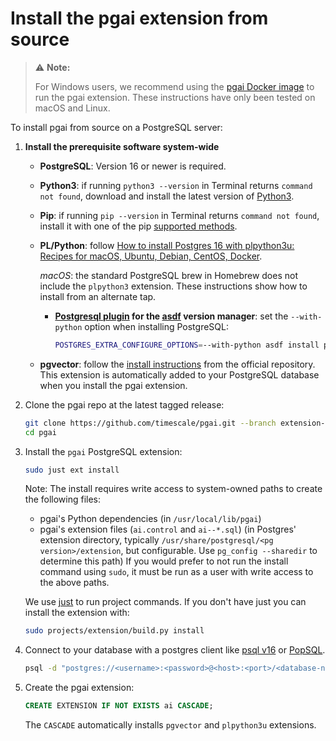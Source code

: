 # Install the pgai extension from source

> ⚠️ **Note:**
>
> For Windows users, we recommend using the [pgai Docker
image](./install_docker.md) to run the pgai extension. These instructions have
only been tested on macOS and Linux.


To install pgai from source on a PostgreSQL server:

1. **Install the prerequisite software system-wide**

   - **PostgreSQL**: Version 16 or newer is required.

   - **Python3**: if running `python3 --version` in Terminal returns `command
     not found`, download and install the latest version of [Python3][python3].

   - **Pip**: if running `pip --version` in Terminal returns `command not found`, install it with one of the pip [supported methods][pip].

   - **PL/Python**: follow [How to install Postgres 16 with plpython3u: Recipes for macOS, Ubuntu, Debian, CentOS, Docker][pgai-plpython].

      _macOS_: the standard PostgreSQL brew in Homebrew does not include the `plpython3` extension. These instructions show
      how to install from an alternate tap.

     - **[Postgresql plugin][asdf-postgres] for the [asdf][asdf] version manager**: set the `--with-python` option
       when installing PostgreSQL:

       ```bash
       POSTGRES_EXTRA_CONFIGURE_OPTIONS=--with-python asdf install postgres 16.3
       ```

   - **pgvector**: follow the [install instructions][pgvector-install] from the official repository. This extension is automatically added to your PostgreSQL database when you install the pgai extension.


1. Clone the pgai repo at the latest tagged release:

    ```bash
    git clone https://github.com/timescale/pgai.git --branch extension-0.8.0
    cd pgai
    ```

1. Install the `pgai` PostgreSQL extension:

    ```bash
    sudo just ext install
    ```

    Note: The install requires write access to system-owned paths to create the following files:
      - pgai's Python dependencies (in `/usr/local/lib/pgai`)
      - pgai's extension files (`ai.control` and `ai--*.sql`) (in Postgres' extension
        directory, typically `/usr/share/postgresql/<pg version>/extension`, but configurable.
        Use `pg_config --sharedir` to determine this path)
    If you would prefer to not run the install command using `sudo`, it must be run as a user with
    write access to the above paths.

    We use [just][just] to run project commands. If you don't have just you can
    install the extension with:

    ```bash
    sudo projects/extension/build.py install
    ```

1. Connect to your database with a postgres client like [psql v16](https://docs.timescale.com/use-timescale/latest/integrations/query-admin/psql/)
   or [PopSQL](https://docs.timescale.com/use-timescale/latest/popsql/).
   ```bash
   psql -d "postgres://<username>:<password>@<host>:<port>/<database-name>"
   ```

1. Create the pgai extension:

    ```sql
    CREATE EXTENSION IF NOT EXISTS ai CASCADE;
    ```

   The `CASCADE` automatically installs `pgvector` and `plpython3u` extensions.

[pgai-plpython]: https://github.com/postgres-ai/postgres-howtos/blob/main/0047_how_to_install_postgres_16_with_plpython3u.md
[asdf-postgres]: https://github.com/smashedtoatoms/asdf-postgres
[asdf]: https://github.com/asdf-vm/asdf
[python3]: https://www.python.org/downloads/
[pip]: https://pip.pypa.io/en/stable/installation/#supported-methods
[plpython3u]: https://www.postgresql.org/docs/current/plpython.html
[pgvector]: https://github.com/pgvector/pgvector
[pgvector-install]: https://github.com/pgvector/pgvector?tab=readme-ov-file#installation
[python-virtual-environment]: https://packaging.python.org/en/latest/tutorials/installing-packages/#creating-and-using-virtual-environments
[create-a-new-service]: https://console.cloud.timescale.com/dashboard/create_services
[just]: https://github.com/casey/just
